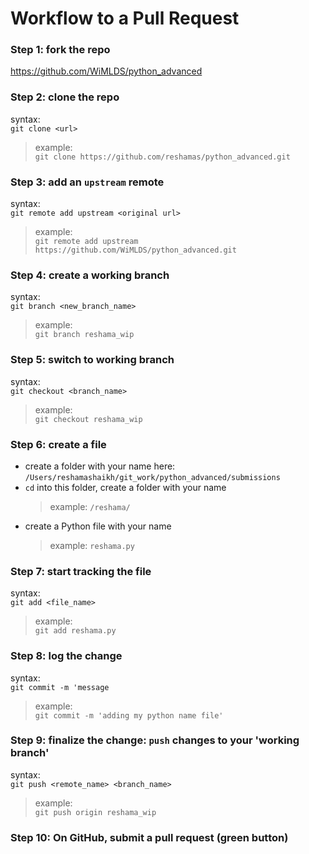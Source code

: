 # Workflow to a Pull Request

### Step 1:  fork the repo
https://github.com/WiMLDS/python_advanced

### Step 2:  clone the repo
syntax:  
`git clone <url>`  
>example:  
`git clone https://github.com/reshamas/python_advanced.git`


### Step 3:  add an `upstream` remote
syntax:  
`git remote add upstream <original url>`  
>example:  
`git remote add upstream https://github.com/WiMLDS/python_advanced.git`

### Step 4:  create a working branch
syntax:  
`git branch <new_branch_name>`    
>example:  
`git branch reshama_wip`

### Step 5:  switch to working branch
syntax:  
`git checkout <branch_name>`
>example:  
`git checkout reshama_wip`

### Step 6:  create a file
- create a folder with your name here:  `/Users/reshamashaikh/git_work/python_advanced/submissions`
- `cd` into this folder, create a folder with your name
    >example:  `/reshama/`
- create a Python file with your name
    >example:  `reshama.py`

### Step 7:  start tracking the file
syntax:  
`git add <file_name>`
>example:  
`git add reshama.py`

### Step 8:  log the change 
syntax:  
`git commit -m 'message`
>example:  
`git commit -m 'adding my python name file'`

### Step 9:  finalize the change:  `push` changes to your 'working branch'
syntax:  
`git push <remote_name> <branch_name>`  
>example:  
`git push origin reshama_wip`

### Step 10:  On GitHub, submit a pull request (green button)
